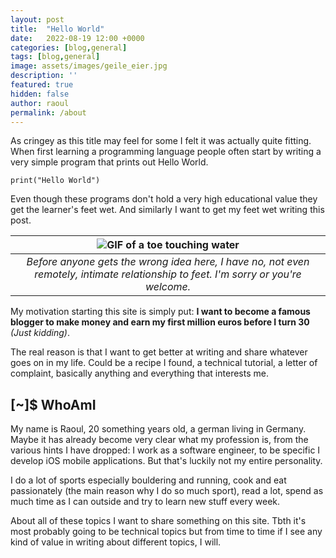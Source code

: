 ```yaml
---
layout: post
title:  "Hello World"
date:   2022-08-19 12:00 +0000
categories: [blog,general]
tags: [blog,general]
image: assets/images/geile_eier.jpg
description: ''
featured: true
hidden: false
author: raoul
permalink: /about
---
```


<style>
table {border: none;}
</style>

As cringey as this title may feel for some I felt it was actually quite fitting. When first learning a programming language people often start by writing a very simple program that prints out Hello World. 

```
print("Hello World")
```

Even though these programs don't hold a very high educational value they get the learner's feet wet. And similarly I want to get my feet wet writing this post. 

| ![GIF of a toe touching water](https://c.tenor.com/U0pwsDGhT2cAAAAC/toe-toes.gif) |
| :--: |
| *Before anyone gets the wrong idea here, I have no, not even remotely, intimate relationship to feet. I'm sorry or you're welcome.* |



My motivation starting this site is simply put: **I want to become a famous blogger to make money and earn my first million euros before I turn 30** *(Just kidding)*. 


The real reason is that I want to get better at writing and share whatever goes on in my life. Could be a recipe I found, a technical tutorial, a letter of complaint, basically anything and everything that interests me.

## [~]$ WhoAmI

My name is Raoul, 20 something years old, a german living in Germany. Maybe it has already become very clear what my profession is, from the various hints I have dropped: I work as a software engineer, to be specific I develop iOS mobile applications. But that's luckily not my entire personality.


I do a lot of sports especially bouldering and running, cook and eat passionately (the main reason why I do so much sport), read a lot, spend as much time as I can outside and try to learn new stuff every week. 


About all of these topics I want to share something on this site. Tbth it's most probably going to be technical topics but from time to time if I see any kind of value in writing about different topics, I will.